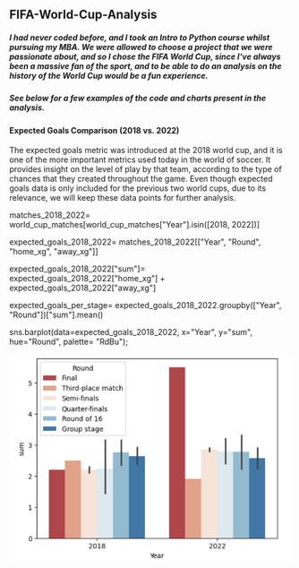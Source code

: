 ## FIFA-World-Cup-Analysis
##### I had never coded before, and I took an Intro to Python course whilst pursuing my MBA. We were allowed to choose a project that we were passionate about, and so I chose the FIFA World Cup, since I've always been a massive fan of the sport, and to be able to do an analysis on the history of the World Cup would be a fun experience.

##### See below for a few examples of the code and charts present in the analysis.

#### **Expected Goals Comparison (2018 vs. 2022)**

The expected goals metric was introduced at the 2018 world cup, and it is one of the more important metrics used today in the world of soccer. It provides insight on the level of play by that team, according to the type of chances that they created throughout the game. Even though expected goals data is only included for the previous two world cups, due to its relevance, we will keep these data points for further analysis.

matches_2018_2022= world_cup_matches[world_cup_matches["Year"].isin([2018, 2022])]

expected_goals_2018_2022= matches_2018_2022[["Year", "Round", "home_xg", "away_xg"]]

expected_goals_2018_2022["sum"]= expected_goals_2018_2022["home_xg"] + expected_goals_2018_2022["away_xg"]

expected_goals_per_stage= expected_goals_2018_2022.groupby(["Year", "Round"])["sum"].mean()

sns.barplot(data=expected_goals_2018_2022, x="Year", y="sum", hue="Round", palette= "RdBu");

![World Cup Image](https://raw.githubusercontent.com/dmangwani23/FIFA-World-Cup-Analysis/main/Screenshot%202025-02-23%20184443.png)


